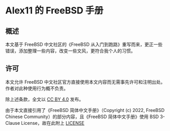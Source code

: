 # Alex11 的 FreeBSD 手册

## 概述

本文基于 FreeBSD 中文社区的《FreeBSD 从入门到跑路》重写而来，更正一些错误，添加整理一些内容，改变一些文风，更符合我个人的习惯。

## 许可

本文允许 FreeBSD 中文社区官方直接使用本文内容而无需事先许可和注明出处。作者对此种使用行为概不负责。

除上述条款，全文以 [CC BY 4.0](/LICENSE.md) 发布。

由于本文直接引用了《FreeBSD 简体中文手册》（Copyright (c) 2022, FreeBSD Chinese Community）的部分内容，且《FreeBSD 简体中文手册》使用 BSD 3-Clause License，故在此附上 [LICENSE](/BSD_3_CLAUSE_LICENSE.md)
